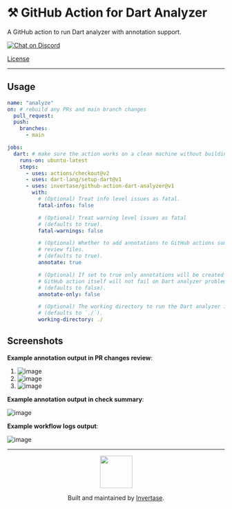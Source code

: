 <p align="center">
  <h1>⚒️ GitHub Action for Dart Analyzer</h1>
  <span>A GitHub action to run Dart analyzer with annotation support.</span>
</p>
 <a href="https://invertase.link/discord">
   <img src="https://img.shields.io/discord/295953187817521152.svg?style=flat-square&colorA=7289da&label=Chat%20on%20Discord" alt="Chat on Discord">
 </a>

<a href="https://github.com/invertase/github-action-dart-analyzer/blob/main/LICENSE">License</a>

---

## Usage

```yaml
name: "analyze"
on: # rebuild any PRs and main branch changes
  pull_request:
  push:
    branches:
      - main

jobs:
  dart: # make sure the action works on a clean machine without building
    runs-on: ubuntu-latest
    steps:
      - uses: actions/checkout@v2
      - uses: dart-lang/setup-dart@v1
      - uses: invertase/github-action-dart-analyzer@v1
        with:
          # (Optional) Treat info level issues as fatal.
          fatal-infos: false

          # (Optional) Treat warning level issues as fatal
          # (defaults to true).
          fatal-warnings: false

          # (Optional) Whether to add annotations to GitHub actions summary / PR
          # review files.
          # (defaults to true).
          annotate: true

          # (Optional) If set to true only annotations will be created and the
          # GitHub action itself will not fail on Dart analyzer problems. 
          # (defaults to false).
          annotate-only: false

          # (Optional) The working directory to run the Dart analyzer in 
          # (defaults to `./`).
          working-directory: ./
```


## Screenshots

**Example annotation output in PR changes review**:

1) ![image](https://user-images.githubusercontent.com/5347038/149161220-dbd92743-2cdc-4083-b7f2-31ed9ca7f855.png)
2) ![image](https://user-images.githubusercontent.com/5347038/149161397-d6a72437-a15f-4dbb-a6b5-227bd11da210.png)
3) ![image](https://user-images.githubusercontent.com/5347038/149161493-66e2b7f6-177a-4daa-bb66-9d0a26ba391d.png)

**Example annotation output in check summary**:

![image](https://user-images.githubusercontent.com/5347038/149163192-e7f97894-cd1c-4892-92be-580f121a9aef.png)


**Example workflow logs output**:

![image](https://user-images.githubusercontent.com/5347038/149162346-573bf836-489f-458f-8501-60148d2104cd.png)


---

<p align="center">
  <a href="https://invertase.io/?utm_source=readme&utm_medium=footer&utm_campaign=github-action-dart-analyzer">
    <img width="75px" src="https://static.invertase.io/assets/invertase/invertase-rounded-avatar.png">
  </a>
  <p align="center">
    Built and maintained by <a href="https://invertase.io/?utm_source=readme&utm_medium=footer&utm_campaign=github-action-dart-analyzer">Invertase</a>.
  </p>
</p>
